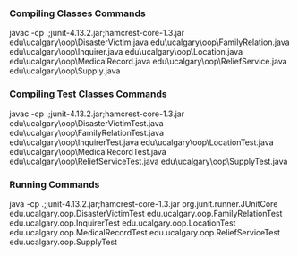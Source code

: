 ### Compiling Classes Commands
javac -cp .;junit-4.13.2.jar;hamcrest-core-1.3.jar edu\ucalgary\oop\DisasterVictim.java edu\ucalgary\oop\FamilyRelation.java edu\ucalgary\oop\Inquirer.java edu\ucalgary\oop\Location.java edu\ucalgary\oop\MedicalRecord.java edu\ucalgary\oop\ReliefService.java edu\ucalgary\oop\Supply.java

### Compiling Test Classes Commands
javac -cp .;junit-4.13.2.jar;hamcrest-core-1.3.jar edu\ucalgary\oop\DisasterVictimTest.java edu\ucalgary\oop\FamilyRelationTest.java edu\ucalgary\oop\InquirerTest.java edu\ucalgary\oop\LocationTest.java edu\ucalgary\oop\MedicalRecordTest.java edu\ucalgary\oop\ReliefServiceTest.java edu\ucalgary\oop\SupplyTest.java

### Running Commands
java -cp .;junit-4.13.2.jar;hamcrest-core-1.3.jar org.junit.runner.JUnitCore edu.ucalgary.oop.DisasterVictimTest edu.ucalgary.oop.FamilyRelationTest edu.ucalgary.oop.InquirerTest edu.ucalgary.oop.LocationTest edu.ucalgary.oop.MedicalRecordTest edu.ucalgary.oop.ReliefServiceTest edu.ucalgary.oop.SupplyTest